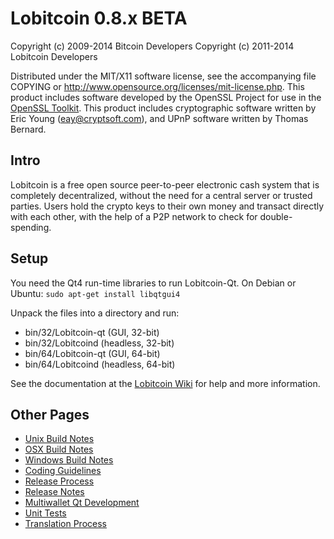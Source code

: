 Lobitcoin 0.8.x BETA
====================

Copyright (c) 2009-2014 Bitcoin Developers
Copyright (c) 2011-2014 Lobitcoin Developers

Distributed under the MIT/X11 software license, see the accompanying
file COPYING or http://www.opensource.org/licenses/mit-license.php.
This product includes software developed by the OpenSSL Project for use in the [OpenSSL Toolkit](http://www.openssl.org/). This product includes
cryptographic software written by Eric Young ([eay@cryptsoft.com](mailto:eay@cryptsoft.com)), and UPnP software written by Thomas Bernard.


Intro
---------------------
Lobitcoin is a free open source peer-to-peer electronic cash system that is
completely decentralized, without the need for a central server or trusted
parties.  Users hold the crypto keys to their own money and transact directly
with each other, with the help of a P2P network to check for double-spending.


Setup
---------------------
You need the Qt4 run-time libraries to run Lobitcoin-Qt. On Debian or Ubuntu:
	`sudo apt-get install libqtgui4`

Unpack the files into a directory and run:

- bin/32/Lobitcoin-qt (GUI, 32-bit)
- bin/32/Lobitcoind (headless, 32-bit)
- bin/64/Lobitcoin-qt (GUI, 64-bit)
- bin/64/Lobitcoind (headless, 64-bit)

See the documentation at the [Lobitcoin Wiki](http://Lobitcoin.info)
for help and more information.


Other Pages
---------------------
- [Unix Build Notes](build-unix.md)
- [OSX Build Notes](build-osx.md)
- [Windows Build Notes](build-msw.md)
- [Coding Guidelines](coding.md)
- [Release Process](release-process.md)
- [Release Notes](release-notes.md)
- [Multiwallet Qt Development](multiwallet-qt.md)
- [Unit Tests](unit-tests.md)
- [Translation Process](translation_process.md)
